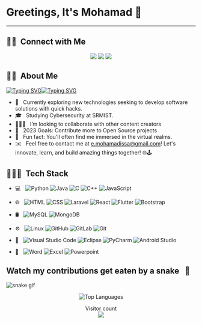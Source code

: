<!-- ### Greetings, this is Mohamad 👋 -->
<h1> Greetings, It's Mohamad 👋</h1>  

----

## 🤝🏻 &nbsp;Connect with Me 
<p align="center">
<!-- <a href="https://www.kshitizsaini.com"><img src="https://img.shields.io/badge/-kshitizsaini.com-3423A6?style=flat-square&logo=Google-Chrome&logoColor=white"/></a> -->
<a href="https://www.linkedin.com/in/issa-mohamad/"><img src="https://img.shields.io/badge/-Mohamad%20Issa-0077B5?style=flat-square&logo=Linkedin&logoColor=white"/></a>
<a href="mailto:e.mohamadissa@gmail.com"><img src="https://img.shields.io/badge/-e.mohamadissa-D14836?style=flat-square&logo=Gmail&logoColor=white"/></a>
<a href=""><img src="https://img.shields.io/badge/-t.me-1769FF?style=flat-square&logo=telegram&logoColor=white"/></a>
  <!-- <img alt="profile views" src="https://komarev.com/ghpvc/?username=mo-isa&color=blue" style="height:21px"> -->

</p>

## 👨‍🚀 &nbsp;About Me


<div style="display: flex; align-items: center;  color: #F74A46;">
    <a href="https://git.io/typing-svg"><img src="https://readme-typing-svg.herokuapp.com?font=Fira+Code&duration=3800&pause=800&vCenter=true&repeat=false&random=false&width=50&lines=I'm" alt="Typing SVG" /></a>
    <a href="https://git.io/typing-svg"><img src="https://readme-typing-svg.herokuapp.com?font=Fira+Code&duration=2700&pause=650&vCenter=true&random=false&width=430&lines=Software+Engineer;Penetration+Tester;Freelancer" alt="Typing SVG" /></a>
</div>




- 👀 &nbsp; Currently exploring new technologies seeking to develop software solutions with quick hacks.
- 🎓 &nbsp; Studying Cybersecurity at SRMIST.
- 👨‍🤝‍👨 &nbsp; I’m looking to collaborate with other content creators
- 🥅 &nbsp; 2023 Goals: Contribute more to Open Source projects
- 👾 &nbsp; Fun fact: You'll often find me immersed in the virtual realms.
- ✉️ &nbsp; Feel free to contact me at e.mohamadissa@gmail.com! Let's innovate, learn, and build amazing things together! 🌐🕹️

## 👨🏻‍💻 &nbsp;Tech Stack

- 💻 &nbsp;
  ![Python](https://img.shields.io/badge/-Python-333333?style=flat&logo=python)
  ![Java](https://img.shields.io/badge/-Java-333333?style=flat&logo=Java&logoColor=007396)
  ![C](https://img.shields.io/badge/-C-333333?style=flat&logo=C%2B%2B&logoColor=00599C)
  ![C++](https://img.shields.io/badge/-C++-333333?style=flat&logo=C%2B%2B&logoColor=00599C)
  ![JavaScript](https://img.shields.io/badge/-JavaScript-333333?style=flat&logo=javascript)
- 🌐 &nbsp;
  ![HTML](https://img.shields.io/badge/-HTML-333333?style=flat&logo=html5)
  ![CSS](https://img.shields.io/badge/-CSS-333333?style=flat&logo=CSS3&logoColor=1572B6)
   ![Laravel](https://img.shields.io/badge/-Laravel-333333?style=flat&logo=Laravel)
  ![React](https://img.shields.io/badge/-React-333333?style=flat&logo=react) 
  ![Flutter](https://img.shields.io/badge/-Flutter-333333?style=flat&logo=Flutter)
  ![Bootstrap](https://img.shields.io/badge/-Bootstrap-333333?style=flat&logo=bootstrap&logoColor=563D7C)
  <!-- ![Node.js](https://img.shields.io/badge/-Node.js-333333?style=flat&logo=node.js) -->

- 🛢 &nbsp;
  ![MySQL](https://img.shields.io/badge/-MySQL-333333?style=flat&logo=mysql)
  ![MongoDB](https://img.shields.io/badge/-MongoDB-333333?style=flat&logo=mongodb)
  <!-- ![PostgreSQL](https://img.shields.io/badge/-PostgreSQL-333333?style=flat&logo=postgresql) -->

- ⚙️ &nbsp;
  ![Linux](https://img.shields.io/badge/-Linux-333333?style=flat&logo=linux)
  ![GitHub](https://img.shields.io/badge/-GitHub-333333?style=flat&logo=github)
  ![GitLab](https://img.shields.io/badge/-GitLab-333333?style=flat&logo=gitlab) 
  ![Git](https://img.shields.io/badge/-Git-333333?style=flat&logo=git)
  
- 🔧 &nbsp;
  ![Visual Studio Code](https://img.shields.io/badge/-Visual%20Studio%20Code-333333?style=flat&logo=visual-studio-code&logoColor=007ACC)
  ![Eclipse](https://img.shields.io/badge/-Eclipse-333333?style=flat&logo=eclipse-ide&logoColor=2C2255)
  ![PyCharm](https://img.shields.io/badge/-PyCharm-333333?style=flat&logo=pycharm&logoColor=2C2255)
  ![Android Studio](https://img.shields.io/badge/-AndroidStudio-333333?style=flat&logo=android-studio&logoColor=2C2255)

- 📜 &nbsp;
  ![Word](https://img.shields.io/badge/-Word-333333?style=flat&logo=microsoft-word)
  ![Excel](https://img.shields.io/badge/-Excel-333333?style=flat&logo=microsoft-excel)
  ![Powerpoint](https://img.shields.io/badge/-Powerpoint-333333?style=flat&logo=microsoft-powerpoint)


## Watch my contributions get eaten by a snake &nbsp; 🐍
![snake gif](https://user-images.githubusercontent.com/88105077/166116856-9251de7f-d2df-46fd-901b-5920e8047e52.svg)



<div align="center">
    <img src="https://github-readme-stats.vercel.app/api/top-langs/?username=mo-isa&layout=compact&theme=radical" alt="Top Languages">
</div>

<p align="center"> 
  Visitor count<br>
  <img src="https://profile-counter.glitch.me/mo-isa/count.svg" />
</p>
